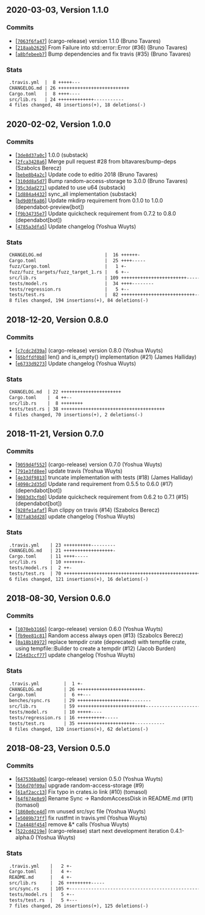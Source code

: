 ## 2020-03-03, Version 1.1.0
### Commits
- [[`7063f6fa47`](https://github.com/datrs/random-access-disk/commit/7063f6fa47dc7689e1d44055aa594845345f890f)] (cargo-release) version 1.1.0 (Bruno Tavares)
- [[`218aab2629`](https://github.com/datrs/random-access-disk/commit/218aab2629ce76308c946c62b61078b749100c53)] From Failure into std::error::Error (#36) (Bruno Tavares)
- [[`a8bfebeeb7`](https://github.com/datrs/random-access-disk/commit/a8bfebeeb7edda672783aeb9ab5fa9f9555e4b74)] Bump dependencies and fix travis (#35) (Bruno Tavares)

### Stats
```diff
 .travis.yml  |  8 +++++---
 CHANGELOG.md | 26 ++++++++++++++++++++++++++
 Cargo.toml   |  8 ++++----
 src/lib.rs   | 24 +++++++++++++-----------
 4 files changed, 48 insertions(+), 18 deletions(-)
```


## 2020-02-02, Version 1.0.0
### Commits
- [[`3de8d37a0c`](https://github.com/datrs/random-access-disk/commit/3de8d37a0c33bc15874de8870734bbdd07a8b24c)] 1.0.0 (substack)
- [[`2fca3428a6`](https://github.com/datrs/random-access-disk/commit/2fca3428a6ca6e484c5b31c8b62422553641731e)] Merge pull request #28 from bltavares/bump-deps (Szabolcs Berecz)
- [[`bebe8b4a2c`](https://github.com/datrs/random-access-disk/commit/bebe8b4a2c95dcd6d19c54ceb2fe854799af4ea4)] Update code to editio 2018 (Bruno Tavares)
- [[`310dd8a5d7`](https://github.com/datrs/random-access-disk/commit/310dd8a5d79e2edcfbded8cb48a17c5949c6b276)] Bump random-access-storage to 3.0.0 (Bruno Tavares)
- [[`95c3dad271`](https://github.com/datrs/random-access-disk/commit/95c3dad2715ade75c18337bb72f109573c9c08e3)] updated to use u64 (substack)
- [[`1d884a4432`](https://github.com/datrs/random-access-disk/commit/1d884a443232528c2a0a9e03901cb12eca137ac1)] sync_all implementation (substack)
- [[`bd9d0f6a86`](https://github.com/datrs/random-access-disk/commit/bd9d0f6a869d9f8225ae8582a5bfe5db6ca52578)] Update mkdirp requirement from 0.1.0 to 1.0.0 (dependabot-preview[bot])
- [[`f9b34735e7`](https://github.com/datrs/random-access-disk/commit/f9b34735e79020ff2f39bef510026f5cf8bf02b3)] Update quickcheck requirement from 0.7.2 to 0.8.0 (dependabot[bot])
- [[`4785a3dfa5`](https://github.com/datrs/random-access-disk/commit/4785a3dfa5aed164df833eafaeef4edda0dfd2c4)] Update changelog (Yoshua Wuyts)

### Stats
```diff
 CHANGELOG.md                       |  16 ++++++-
 Cargo.toml                         |  25 ++++-----
 fuzz/Cargo.toml                    |   1 +-
 fuzz/fuzz_targets/fuzz_target_1.rs |   6 +--
 src/lib.rs                         | 109 ++++++++++++++++++++++++--------------
 tests/model.rs                     |  34 ++++--------
 tests/regression.rs                |   5 +--
 tests/test.rs                      |  82 +++++++++++++++++++++++++++--
 8 files changed, 194 insertions(+), 84 deletions(-)
```


## 2018-12-20, Version 0.8.0
### Commits
- [[`c7cdc2d39a`](https://github.com/datrs/random-access-disk/commit/c7cdc2d39a7d92103f7125c28d2451ecf6272578)] (cargo-release) version 0.8.0 (Yoshua Wuyts)
- [[`65bffdf0b8`](https://github.com/datrs/random-access-disk/commit/65bffdf0b8ef6d7b37a89b9ef498fb62a24a2e25)] len() and is_empty() implementation (#21) (James Halliday)
- [[`e6733d9273`](https://github.com/datrs/random-access-disk/commit/e6733d92734e42881ca5f90228eef96883b005a7)] Update changelog (Yoshua Wuyts)

### Stats
```diff
 CHANGELOG.md  | 22 ++++++++++++++++++++++
 Cargo.toml    |  4 ++--
 src/lib.rs    |  8 ++++++++
 tests/test.rs | 38 ++++++++++++++++++++++++++++++++++++++
 4 files changed, 70 insertions(+), 2 deletions(-)
```


## 2018-11-21, Version 0.7.0
### Commits
- [[`9059d4f552`](https://github.com/datrs/random-access-disk/commit/9059d4f5524f16f52badff98a92e4b7db308a2d0)] (cargo-release) version 0.7.0 (Yoshua Wuyts)
- [[`791e3fd8ee`](https://github.com/datrs/random-access-disk/commit/791e3fd8ee1fd7af387119e734fd498074fc8c33)] update travis (Yoshua Wuyts)
- [[`4e33df9813`](https://github.com/datrs/random-access-disk/commit/4e33df981357474f1e986e3fef63f5b4397efad0)] truncate implementation with tests (#18) (James Halliday)
- [[`4098c2d35d`](https://github.com/datrs/random-access-disk/commit/4098c2d35dd570d635a890656925ae898e8e9e05)] Update rand requirement from 0.5.5 to 0.6.0 (#17) (dependabot[bot])
- [[`9083d3cfb0`](https://github.com/datrs/random-access-disk/commit/9083d3cfb08069541a146f7e12e6af06c97354c0)] Update quickcheck requirement from 0.6.2 to 0.7.1 (#15) (dependabot[bot])
- [[`928fe1afaf`](https://github.com/datrs/random-access-disk/commit/928fe1afaf95453a00bb7754bb7ff91e08fe5689)] Run clippy on travis (#14) (Szabolcs Berecz)
- [[`07fa83dd28`](https://github.com/datrs/random-access-disk/commit/07fa83dd2882d0b6868378e7a9599572693e035e)] update changelog (Yoshua Wuyts)

### Stats
```diff
 .travis.yml    | 23 ++++++++++---------
 CHANGELOG.md   | 21 ++++++++++++++++++-
 Cargo.toml     | 11 ++++-----
 src/lib.rs     | 10 +++++++-
 tests/model.rs |  2 ++-
 tests/test.rs  | 70 +++++++++++++++++++++++++++++++++++++++++++++++++++++++++++-
 6 files changed, 121 insertions(+), 16 deletions(-)
```


## 2018-08-30, Version 0.6.0
### Commits
- [[`1070eb3166`](https://github.com/datrs/random-access-disk/commits/1070eb31665c3578842997557af292a9e702a033)] (cargo-release) version 0.6.0 (Yoshua Wuyts)
- [[`fb9ee81c81`](https://github.com/datrs/random-access-disk/commits/fb9ee81c81043619ecf6ea3a5d670373248cd677)] Random access always open (#13) (Szabolcs Berecz)
- [[`0a18b10972`](https://github.com/datrs/random-access-disk/commits/0a18b109722c73f7385f77fe7fb7c2d118f7bcae)] replace tempdir crate (deprecated) with tempfile crate, using tempfile::Builder to create a tempdir (#12) (Jacob Burden)
- [[`254d3ccf77`](https://github.com/datrs/random-access-disk/commits/254d3ccf7789e615a46815c0e43f0892aab96eff)] update changelog (Yoshua Wuyts)

### Stats
```diff
 .travis.yml         |  1 +-
 CHANGELOG.md        | 26 ++++++++++++++++++++++++-
 Cargo.toml          |  6 ++---
 benches/sync.rs     | 29 +++++++++++++++++++--------
 src/lib.rs          | 59 +++++++++++++++++++++++++-----------------------------
 tests/model.rs      | 10 +++++----
 tests/regression.rs | 16 ++++++++++-----
 tests/test.rs       | 35 +++++++++++++++++++++-----------
 8 files changed, 120 insertions(+), 62 deletions(-)
```


## 2018-08-23, Version 0.5.0
### Commits
- [[`647536ba06`](https://github.com/datrs/random-access-disk/commits/647536ba06ab55f810c7981e60d68481ec55044c)] (cargo-release) version 0.5.0 (Yoshua Wuyts)
- [[`556d70f09a`](https://github.com/datrs/random-access-disk/commits/556d70f09a0b23cf15107442f9cefec7669ad463)] upgrade random-access-storage (#9)
- [[`61af2acc13`](https://github.com/datrs/random-access-disk/commits/61af2acc135456d39eb05b92e1ad3a20e790e53c)] Fix typo in crates.io link (#10)
 (tomasol)
- [[`64f674e8e9`](https://github.com/datrs/random-access-disk/commits/64f674e8e9b7377b209775e5bf31238f6be213cb)] Rename Sync -> RandomAccessDisk in README.md (#11)
 (tomasol)
- [[`1860e0ce4d`](https://github.com/datrs/random-access-disk/commits/1860e0ce4d8b0de8fce189beaaad549d79b3d40f)] rm unused src/syc file (Yoshua Wuyts)
- [[`e5089b73ff`](https://github.com/datrs/random-access-disk/commits/e5089b73ffc2a75210fa2c2fab52ee0050486ec6)] fix rustfmt in travis.yml (Yoshua Wuyts)
- [[`7a4448f454`](https://github.com/datrs/random-access-disk/commits/7a4448f454bcc57f158d6c360a5d82727a6a74e9)] remove &* calls (Yoshua Wuyts)
- [[`522cd4219e`](https://github.com/datrs/random-access-disk/commits/522cd4219e8bfd37cb3403f1100d6024f5367f2b)] (cargo-release) start next development iteration 0.4.1-alpha.0 (Yoshua Wuyts)

### Stats
```diff
 .travis.yml    |   2 +-
 Cargo.toml     |   4 +-
 README.md      |   4 +-
 src/lib.rs     |  26 +++++++++-----
 src/sync.rs    | 105 +----------------------------------------------------------
 tests/model.rs |   5 +--
 tests/test.rs  |   5 +---
 7 files changed, 26 insertions(+), 125 deletions(-)
```


